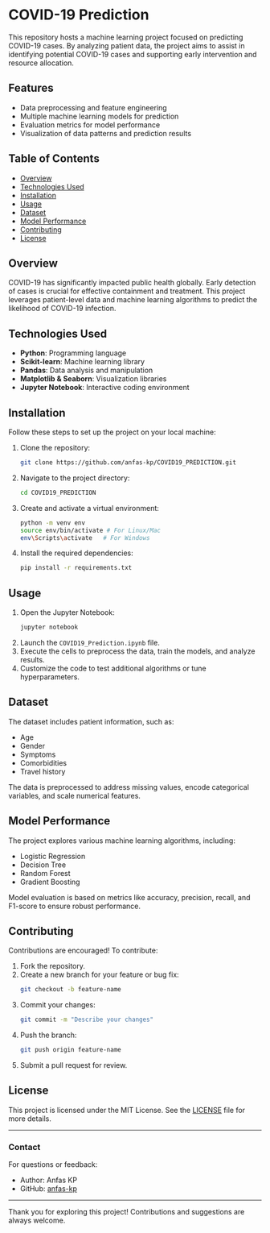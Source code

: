 # COVID-19 Prediction

This repository hosts a machine learning project focused on predicting COVID-19 cases. By analyzing patient data, the project aims to assist in identifying potential COVID-19 cases and supporting early intervention and resource allocation.

## Features

- Data preprocessing and feature engineering
- Multiple machine learning models for prediction
- Evaluation metrics for model performance
- Visualization of data patterns and prediction results

## Table of Contents

- [Overview](#overview)
- [Technologies Used](#technologies-used)
- [Installation](#installation)
- [Usage](#usage)
- [Dataset](#dataset)
- [Model Performance](#model-performance)
- [Contributing](#contributing)
- [License](#license)

## Overview

COVID-19 has significantly impacted public health globally. Early detection of cases is crucial for effective containment and treatment. This project leverages patient-level data and machine learning algorithms to predict the likelihood of COVID-19 infection.

## Technologies Used

- **Python**: Programming language
- **Scikit-learn**: Machine learning library
- **Pandas**: Data analysis and manipulation
- **Matplotlib & Seaborn**: Visualization libraries
- **Jupyter Notebook**: Interactive coding environment

## Installation

Follow these steps to set up the project on your local machine:

1. Clone the repository:
   ```bash
   git clone https://github.com/anfas-kp/COVID19_PREDICTION.git
   ```
2. Navigate to the project directory:
   ```bash
   cd COVID19_PREDICTION
   ```
3. Create and activate a virtual environment:
   ```bash
   python -m venv env
   source env/bin/activate # For Linux/Mac
   env\Scripts\activate   # For Windows
   ```
4. Install the required dependencies:
   ```bash
   pip install -r requirements.txt
   ```

## Usage

1. Open the Jupyter Notebook:
   ```bash
   jupyter notebook
   ```
2. Launch the `COVID19_Prediction.ipynb` file.
3. Execute the cells to preprocess the data, train the models, and analyze results.
4. Customize the code to test additional algorithms or tune hyperparameters.

## Dataset

The dataset includes patient information, such as:

- Age
- Gender
- Symptoms
- Comorbidities
- Travel history

The data is preprocessed to address missing values, encode categorical variables, and scale numerical features.

## Model Performance

The project explores various machine learning algorithms, including:

- Logistic Regression
- Decision Tree
- Random Forest
- Gradient Boosting

Model evaluation is based on metrics like accuracy, precision, recall, and F1-score to ensure robust performance.

## Contributing

Contributions are encouraged! To contribute:

1. Fork the repository.
2. Create a new branch for your feature or bug fix:
   ```bash
   git checkout -b feature-name
   ```
3. Commit your changes:
   ```bash
   git commit -m "Describe your changes"
   ```
4. Push the branch:
   ```bash
   git push origin feature-name
   ```
5. Submit a pull request for review.

## License

This project is licensed under the MIT License. See the [LICENSE](LICENSE) file for more details.

---

### Contact

For questions or feedback:
- Author: Anfas KP
- GitHub: [anfas-kp](https://github.com/anfas-kp)

---

Thank you for exploring this project! Contributions and suggestions are always welcome.
